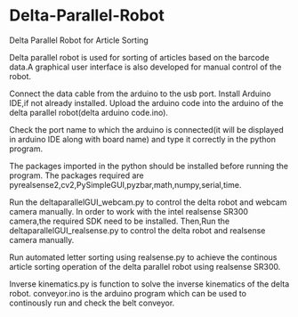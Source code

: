 # Delta-Parallel-Robot
Delta Parallel Robot for Article Sorting

Delta parallel robot is used for sorting of articles based on the barcode data.A graphical user interface is also developed for manual control of the robot.

Connect the data cable from the arduino to the usb port.
Install Arduino IDE,if not already installed.
Upload the arduino code into the arduino of the delta parallel robot(delta arduino code.ino).

Check the port name to which the arduino is connected(it will be displayed in arduino IDE along with board name) and type it correctly in the python program.

The packages imported in the python should be installed before running the program.
The packages required are pyrealsense2,cv2,PySimpleGUI,pyzbar,math,numpy,serial,time.

Run the deltaparallelGUI_webcam.py to control the delta robot and webcam camera manually.
In order to work with the intel realsense SR300 camera,the required SDK need to be installed.
Then,Run the deltaparallelGUI_realsense.py to control the delta robot and realsense camera manually.

Run automated letter sorting using realsense.py to achieve the continous article sorting operation of the delta parallel robot using realsense SR300.

Inverse kinematics.py is function to solve the inverse kinematics of the delta robot.
conveyor.ino is the arduino program which can be used to continously run and check the belt conveyor.
